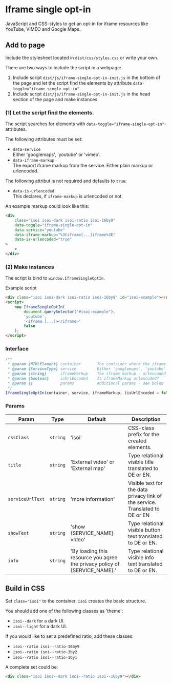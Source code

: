 # Iframe single opt-in

JavaScript and CSS-styles to get an opt-in for iframe resources like YouTube, VIMEO and Google Maps.

## Add to page

Include the stylesheet located in `dist/css/styles.css` or write your own.

There are two ways to include the script in a webpage:

1. Include script `dist/js/iframe-single-opt-in-init.js` in the bottom of the page and let the script find the elements by attribute `data-toggle="iframe-single-opt-in"`.
2. Include script `dist/js/iframe-single-opt-in-init.js` in the head section of the page and make instances.

### (1) Let the script find the elements.

The script searches for elements with `data-toggle="iframe-single-opt-in"`-attributes.

The following attributes must be set:

-   `data-service`  
    Either 'googlemaps', 'youtube' or 'vimeo'.
-   `data-iframe-markup`  
    The export iframe markup from the service. Either plain markup or urlencoded.

The following attribut is not required and defaults to `true`:

-   `data-is-urlencoded`  
    This declares, if `iframe-markup` is urlencoded or not.

An example markup could look like this:

```html
<div
    class="isoi isoi-dark isoi-ratio isoi-16by9"
    data-toggle="iframe-single-opt-in"
    data-service="youtube"
    data-iframe-markup="%3Ciframe[...]iframe%3E"
    data-is-urlencoded="true"
>
    >
</div>
```

### (2) Make instances

The script is bind to `window.IframeSingleOptIn`.

Example script

```html
<div class="isoi isoi-dark isoi-ratio isoi-16by9" id="isoi-example"></div>
<script>
    new IframeSingleOptIn(
        document.querySelector("#isoi-example"),
        'youtube',
        '<iframe [...]></iframe>'
        false
    );
</script>
```

### Interface

```js
/**
 * @param {HTMLElement} container       The container where the iframe should be placed in.
 * @param {ServiceType} service         Either 'googlemaps', 'youtube' or 'vimeo'.
 * @param {string}      iframeMarkup    The iframe markup - urlencoded or not.
 * @param {boolean}     isUrlEncoded    Is iframeMarkup urlencoded?
 * @param {}            params          Additional params - see below
 */
IframeSingleOptIn(container, service, iframeMarkup, (isUrlEncoded = false), (params = {}));
```

### Params

| Param            | Type     | Default                                                                    | Description                                                                   |
| ---------------- | -------- | -------------------------------------------------------------------------- | ----------------------------------------------------------------------------- |
| `cssClass`       | `string` | 'isoi'                                                                     | CSS-class prefix for the created elements.                                    |
| `title`          | `string` | 'External video' or 'External map'                                         | Type relational visible title translated to DE or EN.                         |
| `serviceUrlText` | `string` | 'more information'                                                         | Visible text for the data privacy link of the service. Translated to DE or EN |
| `showText`       | `string` | 'show {SERVICE_NAME} video'                                                | Type relational visible button text translated to DE or EN.                   |
| `info`           | `string` | 'By loading this resource you agree the privacy policy of {SERVICE_NAME}.' | Type relational visible info text translated to DE or EN.                     |


## Build in CSS

Set `class="isoi"` to the container. `isoi` creates the basic structure.

You should add one of the following classes as 'theme':

* `isoi--dark` for a dark UI.
* `isoi--light` for a dark UI.

If you would like to set a predefined ratio, add these classes:

* `isoi--ratio isoi--ratio-16by9`
* `isoi--ratio isoi--ratio-3by2`
* `isoi--ratio isoi--ratio-1by1`

A complete set could be:

``` html
<div class="isoi isoi--dark isoi--ratio isoi--16by9"></div>
```